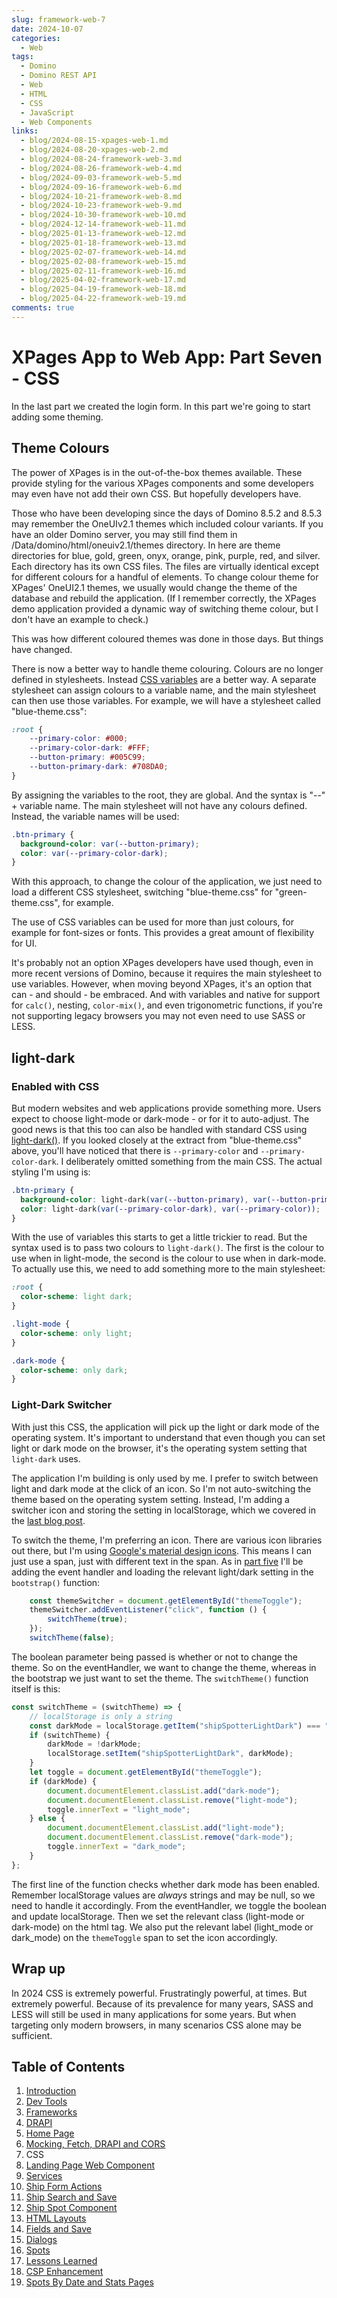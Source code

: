 ```yaml
---
slug: framework-web-7
date: 2024-10-07
categories:
  - Web
tags: 
  - Domino
  - Domino REST API
  - Web
  - HTML
  - CSS
  - JavaScript
  - Web Components
links: 
  - blog/2024-08-15-xpages-web-1.md
  - blog/2024-08-20-xpages-web-2.md
  - blog/2024-08-24-framework-web-3.md
  - blog/2024-08-26-framework-web-4.md
  - blog/2024-09-03-framework-web-5.md
  - blog/2024-09-16-framework-web-6.md
  - blog/2024-10-21-framework-web-8.md
  - blog/2024-10-23-framework-web-9.md
  - blog/2024-10-30-framework-web-10.md
  - blog/2024-12-14-framework-web-11.md
  - blog/2025-01-13-framework-web-12.md
  - blog/2025-01-18-framework-web-13.md
  - blog/2025-02-07-framework-web-14.md
  - blog/2025-02-08-framework-web-15.md
  - blog/2025-02-11-framework-web-16.md
  - blog/2025-04-02-framework-web-17.md
  - blog/2025-04-19-framework-web-18.md
  - blog/2025-04-22-framework-web-19.md
comments: true
---
```

# XPages App to Web App: Part Seven - CSS

In the last part we created the login form. In this part we're going to start adding some theming.

<!-- more -->

## Theme Colours

The power of XPages is in the out-of-the-box themes available. These provide styling for the various XPages components and some developers may even have not add their own CSS. But hopefully developers have.

Those who have been developing since the days of Domino 8.5.2 and 8.5.3 may remember the OneUIv2.1 themes which included colour variants. If you have an older Domino server, you may still find them in <domino>/Data/domino/html/oneuiv2.1/themes directory. In here are theme directories for blue, gold, green, onyx, orange, pink, purple, red, and silver. Each directory has its own CSS files. The files are virtually identical except for different colours for a handful of elements. To change colour theme for XPages' OneUI2.1 themes, we usually would change the theme of the database and rebuild the application. (If I remember correctly, the XPages demo application provided a dynamic way of switching theme colour, but I don't have an example to check.)

This was how different coloured themes was done in those days. But things have changed.

There is now a better way to handle theme colouring. Colours are no longer defined in stylesheets. Instead [CSS variables](https://www.w3schools.com/css/css3_variables.asp) are a better way. A separate stylesheet can assign colours to a variable name, and the main stylesheet can then use those variables. For example, we will have a stylesheet called "blue-theme.css":

``` css
:root {
    --primary-color: #000;
    --primary-color-dark: #FFF;
    --button-primary: #005C99;
    --button-primary-dark: #708DA0;
}
```

By assigning the variables to the root, they are global. And the syntax is "--" + variable name. The main stylesheet will not have any colours defined. Instead, the variable names will be used:

``` css
.btn-primary {
  background-color: var(--button-primary);
  color: var(--primary-color-dark);
}
```

With this approach, to change the colour of the application, we just need to load a different CSS stylesheet, switching "blue-theme.css" for "green-theme.css", for example.

The use of CSS variables can be used for more than just colours, for example for font-sizes or fonts. This provides a great amount of flexibility for UI.

It's probably not an option XPages developers have used though, even in more recent versions of Domino, because it requires the main stylesheet to use variables. However, when moving beyond XPages, it's an option that can - and should - be embraced. And with variables and native for support for `calc()`, nesting, `color-mix()`, and even trigonometric functions, if you're not supporting legacy browsers you may not even need to use SASS or LESS.

## light-dark

### Enabled with CSS

But modern websites and web applications provide something more. Users expect to choose light-mode or dark-mode - or for it to auto-adjust. The good news is that this too can also be handled with standard CSS using [light-dark()](https://developer.mozilla.org/en-US/docs/Web/CSS/color_value/light-dark). If you looked closely at the extract from "blue-theme.css" above, you'll have noticed that there is `--primary-color` and `--primary-color-dark`. I deliberately omitted something from the main CSS. The actual styling I'm using is:

``` css
.btn-primary {
  background-color: light-dark(var(--button-primary), var(--button-primary-dark));
  color: light-dark(var(--primary-color-dark), var(--primary-color));
}
```

With the use of variables this starts to get a little trickier to read. But the syntax used is to pass two colours to `light-dark()`. The first is the colour to use when in light-mode, the second is the colour to use when in dark-mode. To actually use this, we need to add something more to the main stylesheet:

``` css
:root {
  color-scheme: light dark;
}

.light-mode {
  color-scheme: only light;
}

.dark-mode {
  color-scheme: only dark;
}
```

### Light-Dark Switcher

With just this CSS, the application will pick up the light or dark mode of the operating system. It's important to understand that even though you can set light or dark mode on the browser, it's the operating system setting that `light-dark` uses.

The application I'm building is only used by me. I prefer to switch between light and dark mode at the click of an icon. So I'm not auto-switching the theme based on the operating system setting. Instead, I'm adding a switcher icon and storing the setting in localStorage, which we covered in the [last blog post](./2024-09-16-framework-web-6.md).

To switch the theme, I'm preferring an icon. There are various icon libraries out there, but I'm using [Google's material design icons](https://fonts.google.com/icons). This means I can just use a span, just with different text in the span. As in [part five](./2024-09-03-framework-web-5.md) I'll be adding the event handler and loading the relevant light/dark setting in the `bootstrap()` function:

``` js
	const themeSwitcher = document.getElementById("themeToggle");
	themeSwitcher.addEventListener("click", function () {
		switchTheme(true);
	});
	switchTheme(false);
```

The boolean parameter being passed is whether or not to change the theme. So on the eventHandler, we want to change the theme, whereas in the bootstrap we just want to set the theme. The `switchTheme()` function itself is this:

```js
const switchTheme = (switchTheme) => {
	// localStorage is only a string
	const darkMode = localStorage.getItem("shipSpotterLightDark") === "true";
	if (switchTheme) {
		darkMode = !darkMode;
		localStorage.setItem("shipSpotterLightDark", darkMode);
	}
	let toggle = document.getElementById("themeToggle");
	if (darkMode) {
		document.documentElement.classList.add("dark-mode");
		document.documentElement.classList.remove("light-mode");
		toggle.innerText = "light_mode";
	} else {
		document.documentElement.classList.add("light-mode");
		document.documentElement.classList.remove("dark-mode");
		toggle.innerText = "dark_mode";
	}
};
```

The first line of the function checks whether dark mode has been enabled. Remember localStorage values are *always* strings and may be null, so we need to handle it accordingly. From the eventHandler, we toggle the boolean and update localStorage. Then we set the relevant class (light-mode or dark-mode) on the html tag. We also put the relevant label (light_mode or dark_mode) on the `themeToggle` span to set the icon accordingly.

## Wrap up

In 2024 CSS is extremely powerful. Frustratingly powerful, at times. But extremely powerful. Because of its prevalence for many years, SASS and LESS will still be used in many applications for some years. But when targeting only modern browsers, in many scenarios CSS alone may be sufficient.

## Table of Contents

1. [Introduction](./2024-08-15-xpages-web-1.md)
1. [Dev Tools](./2024-08-20-xpages-web-2.md)
1. [Frameworks](./2024-08-24-framework-web-3.md)
1. [DRAPI](./2024-08-26-framework-web-4.md)
1. [Home Page](./2024-09-03-framework-web-5.md)
1. [Mocking, Fetch, DRAPI and CORS](./2024-09-16-framework-web-6.md)
1. CSS
1. [Landing Page Web Component](./2024-10-21-framework-web-8.md)
1. [Services](./2024-10-23-framework-web-9.md)
1. [Ship Form Actions](./2024-10-30-framework-web-10.md)
1. [Ship Search and Save](./2024-12-14-framework-web-11.md)
1. [Ship Spot Component](./2025-01-13-framework-web-12.md)
1. [HTML Layouts](./2025-01-18-framework-web-13.md)
1. [Fields and Save](./2025-02-07-framework-web-14.md)
1. [Dialogs](./2025-02-08-framework-web-15.md)
1. [Spots](./2025-02-11-framework-web-16.md)
1. [Lessons Learned](./2025-04-02-framework-web-17.md)
1. [CSP Enhancement](./2025-04-19-framework-web-18.md)
1. [Spots By Date and Stats Pages](./2025-04-22-framework-web-19.md)